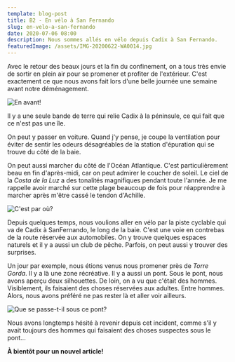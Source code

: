```yaml
---
template: blog-post
title: B2 - En vélo à San Fernando
slug: en-velo-a-san-fernando
date: 2020-07-06 08:00
description: Nous sommes allés en vélo depuis Cadix à San Fernando.
featuredImage: /assets/IMG-20200622-WA0014.jpg
---
```

Avec le retour des beaux jours et la fin du confinement, on a tous très envie de sortir en plein air pour se promener et profiter de l'extérieur. C'est exactement ce que nous avons fait lors d'une belle journée une semaine avant notre déménagement.

![](/assets/IMG-20200622-WA0016.jpg "En avant!")

Il y a une seule bande de terre qui relie Cadix à la péninsule, ce qui fait que ce n'est pas une île. 

On peut y passer en voiture. Quand j'y pense, je coupe la ventilation pour éviter de sentir les odeurs désagréables de la station d'épuration qui se trouve du côté de la baie.

On peut aussi marcher du côté de l'Océan Atlantique. C'est particulièrement beau en fin d'après-midi, car on peut admirer le coucher de soleil. Le ciel de la *Costa de la Luz* a des tonalités magnifiques pendant toute l'année. Je me rappelle avoir marché sur cette plage beaucoup de fois pour réapprendre à marcher après m'être cassé le tendon d'Achille.

![](/assets/IMG-20200622-WA0009.jpg "C'est par où?")

Depuis quelques temps, nous voulions aller en vélo par la piste cyclable qui va de Cadix à SanFernando, le long de la baie. C'est une voie en contrebas de la route réservée aux automobiles. On y trouve quelques espaces naturels et il y a aussi un club de pêche. Parfois, on peut aussi y trouver des surprises.

Un jour par exemple, nous étions venus nous promener près de *Torre Gorda*. Il y a là une zone récréative. Il y a aussi un pont. Sous le pont, nous avons aperçu deux silhouettes. De loin, on a vu que c'était des hommes. Visiblement, ils faisaient des choses réservées aux adultes. Entre hommes. Alors, nous avons préféré ne pas rester là et aller voir ailleurs.

![](/assets/IMG-20200622-WA0013.jpg "Que se passe-t-il sous ce pont?")

Nous avons longtemps hésité à revenir depuis cet incident, comme s'il y avait toujours des hommes qui faisaient des choses suspectes sous le pont...

**À bientôt pour un nouvel article!**